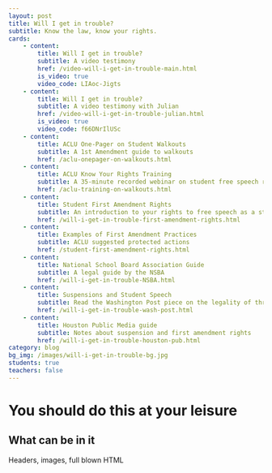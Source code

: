 ```yaml
---
layout: post
title: Will I get in trouble?
subtitle: Know the law, know your rights.
cards:
    - content: 
        title: Will I get in trouble?
        subtitle: A video testimony
        href: /video-will-i-get-in-trouble-main.html
        is_video: true
        video_code: LIAoc-Jigts
    - content: 
        title: Will I get in trouble?
        subtitle: A video testimony with Julian
        href: /video-will-i-get-in-trouble-julian.html
        is_video: true
        video_code: f66DNrIlUSc
    - content:
        title: ACLU One-Pager on Student Walkouts
        subtitle: A 1st Amendment guide to walkouts 
        href: /aclu-onepager-on-walkouts.html
    - content:
        title: ACLU Know Your Rights Training
        subtitle: A 35-minute recorded webinar on student free speech rights and limits
        href: /aclu-training-on-walkouts.html
    - content:
        title: Student First Amendment Rights
        subtitle: An introduction to your rights to free speech as a student
        href: /will-i-get-in-trouble-first-amendment-rights.html
    - content:
        title: Examples of First Amendment Practices
        subtitle: ACLU suggested protected actions
        href: /student-first-amendment-rights.html    
    - content:
        title: National School Board Association Guide
        subtitle: A legal guide by the NSBA
        href: /will-i-get-in-trouble-NSBA.html
    - content:
        title: Suspensions and Student Speech
        subtitle: Read the Washington Post piece on the legality of threatening suspensions here.
        href: /will-i-get-in-trouble-wash-post.html
    - content:
        title: Houston Public Media guide
        subtitle: Notes about suspension and first amendment rights
        href: /will-i-get-in-trouble-houston-pub.html
category: blog
bg_img: /images/will-i-get-in-trouble-bg.jpg
students: true
teachers: false
---
```


You should do this at your leisure
==================================

## What can be in it

Headers, images, full blown HTML
